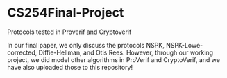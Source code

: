 # CS254Final-Project
Protocols tested in Proverif and Cryptoverif 

In our final paper, we only discuss the protocols NSPK, NSPK-Lowe-corrected, Diffie-Hellman, and Otis Rees. However, through our working project, we did model other algorithms in ProVerif and CryptoVerif, and we have also uploaded those to this repository! 

